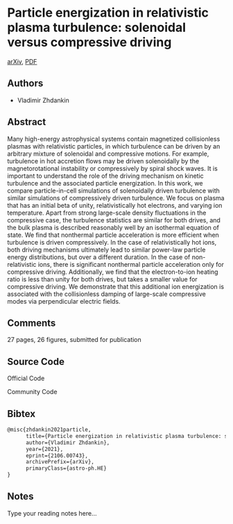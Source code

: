 
# Particle energization in relativistic plasma turbulence: solenoidal versus compressive driving

[arXiv](https://arxiv.org/abs/2106.0743), [PDF](https://arxiv.org/pdf/2106.0743.pdf)

## Authors

- Vladimir Zhdankin

## Abstract

Many high-energy astrophysical systems contain magnetized collisionless plasmas with relativistic particles, in which turbulence can be driven by an arbitrary mixture of solenoidal and compressive motions. For example, turbulence in hot accretion flows may be driven solenoidally by the magnetorotational instability or compressively by spiral shock waves. It is important to understand the role of the driving mechanism on kinetic turbulence and the associated particle energization. In this work, we compare particle-in-cell simulations of solenoidally driven turbulence with similar simulations of compressively driven turbulence. We focus on plasma that has an initial beta of unity, relativistically hot electrons, and varying ion temperature. Apart from strong large-scale density fluctuations in the compressive case, the turbulence statistics are similar for both drives, and the bulk plasma is described reasonably well by an isothermal equation of state. We find that nonthermal particle acceleration is more efficient when turbulence is driven compressively. In the case of relativistically hot ions, both driving mechanisms ultimately lead to similar power-law particle energy distributions, but over a different duration. In the case of non-relativistic ions, there is significant nonthermal particle acceleration only for compressive driving. Additionally, we find that the electron-to-ion heating ratio is less than unity for both drives, but takes a smaller value for compressive driving. We demonstrate that this additional ion energization is associated with the collisionless damping of large-scale compressive modes via perpendicular electric fields.

## Comments

27 pages, 26 figures, submitted for publication

## Source Code

Official Code



Community Code



## Bibtex

```tex
@misc{zhdankin2021particle,
      title={Particle energization in relativistic plasma turbulence: solenoidal versus compressive driving}, 
      author={Vladimir Zhdankin},
      year={2021},
      eprint={2106.00743},
      archivePrefix={arXiv},
      primaryClass={astro-ph.HE}
}
```

## Notes

Type your reading notes here...


